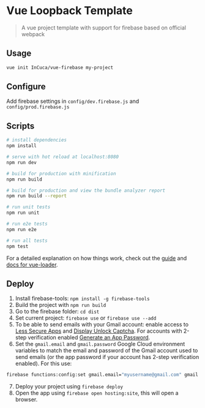 # Vue Loopback Template

> A vue project template with support for firebase based on official webpack

## Usage

``` bash
vue init InCuca/vue-firebase my-project
```

## Configure

Add firebase settings in `config/dev.firebase.js` and `config/prod.firebase.js`

## Scripts

``` bash
# install dependencies
npm install

# serve with hot reload at localhost:8080
npm run dev

# build for production with minification
npm run build

# build for production and view the bundle analyzer report
npm run build --report

# run unit tests
npm run unit

# run e2e tests
npm run e2e

# run all tests
npm test
```

For a detailed explanation on how things work, check out the [guide](http://vuejs-templates.github.io/webpack/) and [docs for vue-loader](http://vuejs.github.io/vue-loader).

## Deploy

1. Install firebase-tools: `npm install -g firebase-tools`
2. Build the project with `npm run build`
3. Go to the firebase folder: `cd dist`
4. Set current project: `firebase use` or `firebase use --add`
5. To be able to send emails with your Gmail account: enable access to [Less Secure Apps](https://www.google.com/settings/security/lesssecureapps) and [Display Unlock Captcha](https://accounts.google.com/DisplayUnlockCaptcha). For accounts with 2-step verification enabled [Generate an App Password](https://support.google.com/accounts/answer/185833).
6. Set the `gmail.email` and `gmail.password` Google Cloud environment variables to match the email and password of the Gmail account used to send emails (or the app password if your account has 2-step verification enabled). For this use:
  ```bash
  firebase functions:config:set gmail.email="myusername@gmail.com" gmail.password="secretpassword"
  ```
7. Deploy your project using `firebase deploy`
8. Open the app using `firebase open hosting:site`, this will open a browser.
